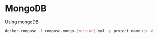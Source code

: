 # MongoDB

Using mongoDB 

```bash
docker-compose -f compose-mongo-[version].yml -p project_name up -d
```